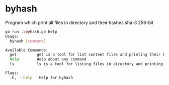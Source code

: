 # byhash

Program which print all files in directory and their hashes sha-3 256-bit

```bash
go run .\byhash.go help
Usage:
  byhash [command]

Available Commands:
  get         get is a tool for list content files and printing their keccak hash
  help        Help about any command
  ls          ls is a tool for listing files in directory and printing their keccak hash

Flags:
  -h, --help   help for byhash
```

